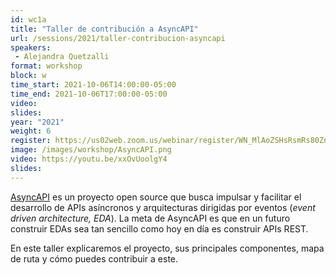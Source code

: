 ```yaml
---
id: wc1a
title: "Taller de contribución a AsyncAPI"
url: /sessions/2021/taller-contribucion-asyncapi
speakers:
 - Alejandra Quetzalli
format: workshop
block: w
time_start: 2021-10-06T14:00:00-05:00
time_end: 2021-10-06T17:00:00-05:00
video:
slides:
year: "2021"
weight: 6
register: https://us02web.zoom.us/webinar/register/WN_MlAoZSHsRsmRs80Zn0U67A
image: /images/workshop/AsyncAPI.png
video: https://youtu.be/xxOvUoolgY4
slides:
---
```




[AsyncAPI](https://www.asyncapi.com/docs/getting-started) es un proyecto open source que busca impulsar y facilitar el desarrollo de APIs asíncronos y arquitecturas dirigidas por eventos (*event driven architecture, EDA*). La meta de AsyncAPI es que en un futuro construir EDAs sea tan sencillo como hoy en día es construir APIs REST.

En este taller explicaremos el proyecto, sus principales componentes, mapa de ruta y cómo puedes contribuir a este.